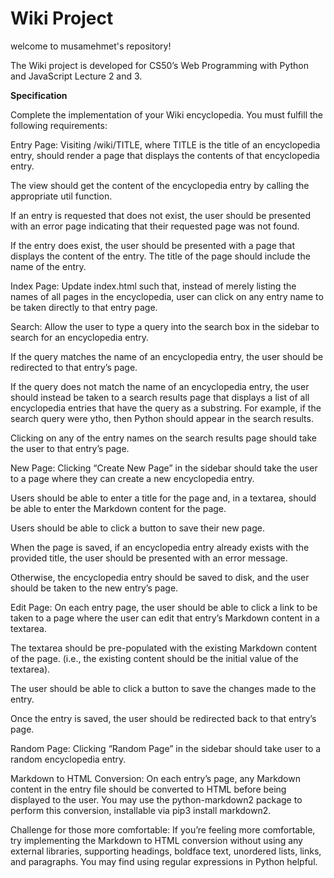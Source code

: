 # Wiki Project

welcome to musamehmet's repository!

The Wiki project is developed for CS50’s Web Programming with Python and JavaScript Lecture 2 and 3.

**Specification**

Complete the implementation of your Wiki encyclopedia. You must fulfill the following requirements:

Entry Page: Visiting /wiki/TITLE, where TITLE is the title of an encyclopedia entry, should render a page that displays the contents of that encyclopedia entry.

The view should get the content of the encyclopedia entry by calling the appropriate util function.

If an entry is requested that does not exist, the user should be presented with an error page indicating that their requested page was not found.

If the entry does exist, the user should be presented with a page that displays the content of the entry. The title of the page should include the name of the entry.

Index Page: Update index.html such that, instead of merely listing the names of all pages in the encyclopedia, user can click on any entry name to be taken directly to that entry page.

Search: Allow the user to type a query into the search box in the sidebar to search for an encyclopedia entry.

If the query matches the name of an encyclopedia entry, the user should be redirected to that entry’s page.

If the query does not match the name of an encyclopedia entry, the user should instead be taken to a search results page that displays a list of all encyclopedia entries that have the query as a substring. For example, if the search query were ytho, then Python should appear in the search results.

Clicking on any of the entry names on the search results page should take the user to that entry’s page.

New Page: Clicking “Create New Page” in the sidebar should take the user to a page where they can create a new encyclopedia entry.

Users should be able to enter a title for the page and, in a textarea, should be able to enter the Markdown content for the page.

Users should be able to click a button to save their new page.

When the page is saved, if an encyclopedia entry already exists with the provided title, the user should be presented with an error message.

Otherwise, the encyclopedia entry should be saved to disk, and the user should be taken to the new entry’s page.

Edit Page: On each entry page, the user should be able to click a link to be taken to a page where the user can edit that entry’s Markdown content in a textarea.

The textarea should be pre-populated with the existing Markdown content of the page. (i.e., the existing content should be the initial value of the textarea).

The user should be able to click a button to save the changes made to the entry.

Once the entry is saved, the user should be redirected back to that entry’s page.

Random Page: Clicking “Random Page” in the sidebar should take user to a random encyclopedia entry.

Markdown to HTML Conversion: On each entry’s page, any Markdown content in the entry file should be converted to HTML before being displayed to the user. You may use the python-markdown2 package to perform this conversion, installable via pip3 install markdown2.

Challenge for those more comfortable: If you’re feeling more comfortable, try implementing the Markdown to HTML conversion without using any external libraries, supporting headings, boldface text, unordered lists, links, and paragraphs. You may find using regular expressions in Python helpful.
